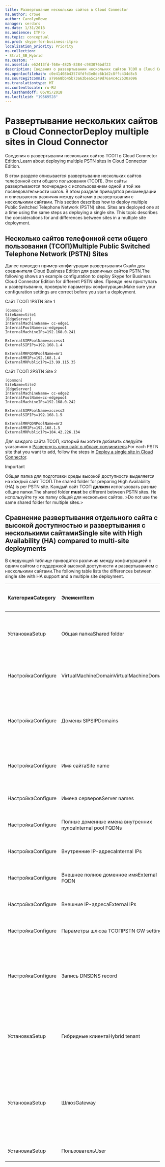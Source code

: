 ```yaml
---
title: Развертывание нескольких сайтов в Cloud Connector
ms.author: crowe
author: CarolynRowe
manager: serdars
ms.date: 1/31/2018
ms.audience: ITPro
ms.topic: conceptual
ms.prod: skype-for-business-itpro
localization_priority: Priority
ms.collection:
- Strat_SB_Hybrid
ms.custom: ''
ms.assetid: e62413fd-f68e-4825-8384-c983076bdf23
description: Сведения о развертывании нескольких сайтов ТСОП в Cloud Connector Edition.
ms.openlocfilehash: c0e41408b43574fdfd3e8dc6b1d2c8ffc434d8c5
ms.sourcegitcommit: a79668bb45b73a63bea5c249d76a4c4c2530a096
ms.translationtype: MT
ms.contentlocale: ru-RU
ms.lasthandoff: 06/05/2018
ms.locfileid: "19569528"
---
```

# <a name="deploy-multiple-sites-in-cloud-connector"></a><span data-ttu-id="51be3-103">Развертывание нескольких сайтов в Cloud Connector</span><span class="sxs-lookup"><span data-stu-id="51be3-103">Deploy multiple sites in Cloud Connector</span></span>
 
<span data-ttu-id="51be3-104">Сведения о развертывании нескольких сайтов ТСОП в Cloud Connector Edition.</span><span class="sxs-lookup"><span data-stu-id="51be3-104">Learn about deploying multiple PSTN sites in Cloud Connector Edition.</span></span>
  
<span data-ttu-id="51be3-p101">В этом разделе описывается развертывание нескольких сайтов телефонной сети общего пользования (ТСОП). Эти сайты развертываются поочередно с использованием одной и той же последовательности шагов. В этом разделе приводятся рекомендации и описываются различия между сайтами в развертывании с несколькими сайтами. </span><span class="sxs-lookup"><span data-stu-id="51be3-p101">This section describes how to deploy multiple Public Switched Telephone Network (PSTN) sites. Sites are deployed one at a time using the same steps as deploying a single site. This topic describes the considerations for and differences between sites in a multiple site deployment.</span></span> 
  
## <a name="multiple-public-switched-telephone-network-pstn-sites"></a><span data-ttu-id="51be3-108">Несколько сайтов телефонной сети общего пользования (ТСОП)</span><span class="sxs-lookup"><span data-stu-id="51be3-108">Multiple Public Switched Telephone Network (PSTN) Sites</span></span>

<span data-ttu-id="51be3-109">Далее приведен пример конфигурации развертывания Скайп для соединителя Cloud Business Edition для различных сайтов PSTN.</span><span class="sxs-lookup"><span data-stu-id="51be3-109">The following shows an example configuration to deploy Skype for Business Cloud Connector Edition for different PSTN sites.</span></span> <span data-ttu-id="51be3-110">Прежде чем приступать к развертыванию, проверьте параметры конфигурации.</span><span class="sxs-lookup"><span data-stu-id="51be3-110">Make sure your configuration settings are correct before you start a deployment.</span></span>
  
<span data-ttu-id="51be3-111">Сайт ТСОП 1</span><span class="sxs-lookup"><span data-stu-id="51be3-111">PSTN Site 1</span></span>
  
```
[Common]
SiteName=Site1
[EdgeServer]
InternalMachineName= cc-edge1
InternalPoolName=cc-edgepool
InternalMachineIPs=192.168.0.241

ExternalSIPPoolName=access1
ExternalSIPIPs=192.168.1.4

ExternalMRFQDNPoolName=mr1
ExternalMRIPs=192.168.1.4
ExternalMRPublicIPs=23.99.115.35
```

<span data-ttu-id="51be3-112">Сайт ТСОП 2</span><span class="sxs-lookup"><span data-stu-id="51be3-112">PSTN Site 2</span></span>
  
```
[Common]
SiteName=Site2
[EdgeServer]
InternalMachineName= cc-edge2
InternalPoolName=cc-edgepool
InternalMachineIPs=192.168.0.242

ExternalSIPPoolName=access2
ExternalSIPIPs=192.168.1.5

ExternalMRFQDNPoolName=mr2
ExternalMRIPs=192.168.1.5
ExternalMRPublicIPs=104.42.226.134
```

<span data-ttu-id="51be3-113">Для каждого сайта ТСОП, который вы хотите добавить следуйте указаниям в [Развернуть один сайт в облаке соединителя](deploy-a-single-site-in-cloud-connector.md).</span><span class="sxs-lookup"><span data-stu-id="51be3-113">For each PSTN site that you want to add, follow the steps in [Deploy a single site in Cloud Connector](deploy-a-single-site-in-cloud-connector.md).</span></span>
  
> [!IMPORTANT]
> <span data-ttu-id="51be3-114">Общая папка для подготовки среды высокой доступности выделяется на каждый сайт ТСОП.</span><span class="sxs-lookup"><span data-stu-id="51be3-114">The shared folder for preparing High Availability (HA) is per PSTN site.</span></span> <span data-ttu-id="51be3-115">Каждый сайт ТСОП **должен** использовать разные общие папки.</span><span class="sxs-lookup"><span data-stu-id="51be3-115">The shared folder **must** be different between PSTN sites.</span></span> <span data-ttu-id="51be3-116">Не используйте ту же папку общей для нескольких сайтов. ></span><span class="sxs-lookup"><span data-stu-id="51be3-116">Do not use the same shared folder for multiple sites.></span></span> 
  
## <a name="single-site-with-high-availability-ha-compared-to-multi-site-deployments"></a><span data-ttu-id="51be3-117">Сравнение развертывания отдельного сайта с высокой доступностью и развертывания с несколькими сайтами</span><span class="sxs-lookup"><span data-stu-id="51be3-117">Single site with High Availability (HA) compared to multi-site deployments</span></span>
<span data-ttu-id="51be3-118"><a name="BKMK_SingleSitecomparedtomulti-site"> </a></span><span class="sxs-lookup"><span data-stu-id="51be3-118"></span></span>

<span data-ttu-id="51be3-119">В следующей таблице приводятся различия между конфигурацией с одним сайтом с поддержкой высокой доступности и развертыванием с несколькими сайтами.</span><span class="sxs-lookup"><span data-stu-id="51be3-119">The following table lists the differences between single site with HA support and a multiple site deployment.</span></span>
  
|<span data-ttu-id="51be3-120">**Категория**</span><span class="sxs-lookup"><span data-stu-id="51be3-120">**Category**</span></span>|<span data-ttu-id="51be3-121">**Элемент**</span><span class="sxs-lookup"><span data-stu-id="51be3-121">**Item**</span></span>|<span data-ttu-id="51be3-122">**Одним сайтом с высокой ДОСТУПНОСТИ**</span><span class="sxs-lookup"><span data-stu-id="51be3-122">**Single-Site with HA**</span></span>|<span data-ttu-id="51be3-123">**Нескольких сайтах**</span><span class="sxs-lookup"><span data-stu-id="51be3-123">**Multi-Site**</span></span>|
|:-----|:-----|:-----|:-----|
|<span data-ttu-id="51be3-124">Установка</span><span class="sxs-lookup"><span data-stu-id="51be3-124">Setup</span></span>  <br/> |<span data-ttu-id="51be3-125">Общая папка</span><span class="sxs-lookup"><span data-stu-id="51be3-125">Shared folder</span></span>  <br/> |<span data-ttu-id="51be3-126">Требует **же** общую папку для устройств</span><span class="sxs-lookup"><span data-stu-id="51be3-126">Requires the **same** shared folder across appliances</span></span> <br/> |<span data-ttu-id="51be3-127">Требуются **разные** общие папки для каждого устройства</span><span class="sxs-lookup"><span data-stu-id="51be3-127">Requires a **different** shared folder across appliances</span></span> <br/> |
|<span data-ttu-id="51be3-128">Настройка</span><span class="sxs-lookup"><span data-stu-id="51be3-128">Configure</span></span>  <br/> |<span data-ttu-id="51be3-129">VirtualMachineDomain</span><span class="sxs-lookup"><span data-stu-id="51be3-129">VirtualMachineDomain</span></span>  <br/> |<span data-ttu-id="51be3-130">Требуется **один** домен для всех устройств</span><span class="sxs-lookup"><span data-stu-id="51be3-130">Requires the **same** domain across appliances</span></span> <br/> |<span data-ttu-id="51be3-131">Требуется **один** домен для разных сайтов ТСОП</span><span class="sxs-lookup"><span data-stu-id="51be3-131">Requires the **same** domain across PSTN sites</span></span> <br/> |
|<span data-ttu-id="51be3-132">Настройка</span><span class="sxs-lookup"><span data-stu-id="51be3-132">Configure</span></span>  <br/> |<span data-ttu-id="51be3-133">Домены SIP</span><span class="sxs-lookup"><span data-stu-id="51be3-133">SIPDomains</span></span>  <br/> |<span data-ttu-id="51be3-134">Доменные имена и порядок должны быть **же** между устройствами</span><span class="sxs-lookup"><span data-stu-id="51be3-134">Domain names and order should be the **same** across appliances</span></span> <br/> |<span data-ttu-id="51be3-135">Доменные имена и порядок должны быть **же** между сайтами ТСОП</span><span class="sxs-lookup"><span data-stu-id="51be3-135">Domain names and order should be the **same** across PSTN sites</span></span> <br/> |
|<span data-ttu-id="51be3-136">Настройка</span><span class="sxs-lookup"><span data-stu-id="51be3-136">Configure</span></span>  <br/> |<span data-ttu-id="51be3-137">Имя сайта</span><span class="sxs-lookup"><span data-stu-id="51be3-137">Site name</span></span>  <br/> |<span data-ttu-id="51be3-138">**Одно** имя сайта для всех устройств</span><span class="sxs-lookup"><span data-stu-id="51be3-138">**Same** Site Name across appliances</span></span> <br/> |<span data-ttu-id="51be3-139">**Разные** имена сайтов для разных сайтов ТСОП</span><span class="sxs-lookup"><span data-stu-id="51be3-139">**Different** Site Name across PSTN sites</span></span> <br/> |
|<span data-ttu-id="51be3-140">Настройка</span><span class="sxs-lookup"><span data-stu-id="51be3-140">Configure</span></span>  <br/> |<span data-ttu-id="51be3-141">Имена серверов</span><span class="sxs-lookup"><span data-stu-id="51be3-141">Server names</span></span>  <br/> |<span data-ttu-id="51be3-142">**Разные** для всех устройств</span><span class="sxs-lookup"><span data-stu-id="51be3-142">**Different** across appliances</span></span> <br/> |<span data-ttu-id="51be3-143">**Разные** для разных сайтов ТСОП</span><span class="sxs-lookup"><span data-stu-id="51be3-143">**Different** across PSTN sites</span></span> <br/> |
|<span data-ttu-id="51be3-144">Настройка</span><span class="sxs-lookup"><span data-stu-id="51be3-144">Configure</span></span>  <br/> |<span data-ttu-id="51be3-145">Полные доменные имена внутренних пулов</span><span class="sxs-lookup"><span data-stu-id="51be3-145">Internal pool FQDNs</span></span>  <br/> |<span data-ttu-id="51be3-146">**Одинаковые** для всех устройств</span><span class="sxs-lookup"><span data-stu-id="51be3-146">**Same** across appliances</span></span> <br/> |<span data-ttu-id="51be3-147">**Одинаковое** для разных сайтов ТСОП</span><span class="sxs-lookup"><span data-stu-id="51be3-147">**Same** across PSTN sites</span></span> <br/> |
|<span data-ttu-id="51be3-148">Настройка</span><span class="sxs-lookup"><span data-stu-id="51be3-148">Configure</span></span>  <br/> |<span data-ttu-id="51be3-149">Внутренние IP-адреса</span><span class="sxs-lookup"><span data-stu-id="51be3-149">Internal IPs</span></span>  <br/> |<span data-ttu-id="51be3-150">**Разные** для всех устройств</span><span class="sxs-lookup"><span data-stu-id="51be3-150">**Different** across appliances</span></span> <br/> |<span data-ttu-id="51be3-151">**Разные** для разных сайтов ТСОП</span><span class="sxs-lookup"><span data-stu-id="51be3-151">**Different** across PSTN sites</span></span> <br/> |
|<span data-ttu-id="51be3-152">Настройка</span><span class="sxs-lookup"><span data-stu-id="51be3-152">Configure</span></span>  <br/> |<span data-ttu-id="51be3-153">Внешнее полное доменное имя</span><span class="sxs-lookup"><span data-stu-id="51be3-153">External FQDN</span></span>  <br/> |<span data-ttu-id="51be3-154">**Одинаковые** для всех устройств</span><span class="sxs-lookup"><span data-stu-id="51be3-154">**Same** across appliances</span></span> <br/> |<span data-ttu-id="51be3-155">**Разные** для разных сайтов ТСОП</span><span class="sxs-lookup"><span data-stu-id="51be3-155">**Different** across PSTN sites</span></span> <br/> |
|<span data-ttu-id="51be3-156">Настройка</span><span class="sxs-lookup"><span data-stu-id="51be3-156">Configure</span></span>  <br/> |<span data-ttu-id="51be3-157">Внешние IP-адреса</span><span class="sxs-lookup"><span data-stu-id="51be3-157">External IPs</span></span>  <br/> |<span data-ttu-id="51be3-158">**Разные** для всех устройств</span><span class="sxs-lookup"><span data-stu-id="51be3-158">**Different** across appliances</span></span> <br/> |<span data-ttu-id="51be3-159">**Разные** для разных сайтов ТСОП</span><span class="sxs-lookup"><span data-stu-id="51be3-159">**Different** across PSTN sites</span></span> <br/> |
|<span data-ttu-id="51be3-160">Настройка</span><span class="sxs-lookup"><span data-stu-id="51be3-160">Configure</span></span>  <br/> |<span data-ttu-id="51be3-161">Параметры шлюза ТСОП</span><span class="sxs-lookup"><span data-stu-id="51be3-161">PSTN GW settings</span></span>  <br/> |<span data-ttu-id="51be3-162">**Одинаковые** для всех устройств</span><span class="sxs-lookup"><span data-stu-id="51be3-162">**Same** across appliances</span></span> <br/> |<span data-ttu-id="51be3-163">**Разные** для разных сайтов ТСОП</span><span class="sxs-lookup"><span data-stu-id="51be3-163">**Different** across PSTN sites</span></span> <br/> |
|<span data-ttu-id="51be3-164">Настройка</span><span class="sxs-lookup"><span data-stu-id="51be3-164">Configure</span></span>  <br/> |<span data-ttu-id="51be3-165">Запись DNS</span><span class="sxs-lookup"><span data-stu-id="51be3-165">DNS record</span></span>  <br/> |<span data-ttu-id="51be3-166">Добавление записей с **одной** внешние полные доменные имена доступа и **различных** IP-адресов</span><span class="sxs-lookup"><span data-stu-id="51be3-166">Add records with the **same** External Access FQDNs and **different** IP addresses</span></span> <br/> |<span data-ttu-id="51be3-167">Добавьте записи с **разными** полными доменными именами внешнего доступа и **разными** IP-адресами.</span><span class="sxs-lookup"><span data-stu-id="51be3-167">Add records with **different** External Access FQDNs and **different** IP addresses</span></span> <br/> |
|<span data-ttu-id="51be3-168">Установка</span><span class="sxs-lookup"><span data-stu-id="51be3-168">Setup</span></span>  <br/> |<span data-ttu-id="51be3-169">Гибридные клиента</span><span class="sxs-lookup"><span data-stu-id="51be3-169">Hybrid tenant</span></span>  <br/> |<span data-ttu-id="51be3-170">Задайте параметр HybridPSTNSite</span><span class="sxs-lookup"><span data-stu-id="51be3-170">Set HybridPSTNSite</span></span>  <br/> <span data-ttu-id="51be3-171">Задайте параметр PeerDestination для выполнения отката</span><span class="sxs-lookup"><span data-stu-id="51be3-171">Set PeerDestination for fallback</span></span>  <br/> |<span data-ttu-id="51be3-172">Задайте параметр HybridPSTNSite</span><span class="sxs-lookup"><span data-stu-id="51be3-172">Set HybridPSTNSite</span></span>  <br/> <span data-ttu-id="51be3-173">Задайте параметр PeerDestination для выполнения отката</span><span class="sxs-lookup"><span data-stu-id="51be3-173">Set PeerDestination for fallback</span></span>  <br/> |
|<span data-ttu-id="51be3-174">Установка</span><span class="sxs-lookup"><span data-stu-id="51be3-174">Setup</span></span>  <br/> |<span data-ttu-id="51be3-175">Шлюз</span><span class="sxs-lookup"><span data-stu-id="51be3-175">Gateway</span></span>  <br/> |<span data-ttu-id="51be3-176">Сопоставление шлюзов сервера-посредника **M:N** на этом сайте</span><span class="sxs-lookup"><span data-stu-id="51be3-176">MS GW **M:N** mapping in this site</span></span> <br/> |<span data-ttu-id="51be3-177">Шлюзы ТСОП на каждом сайте ТСОП должны подключаться только к серверам-посредникам на том же сайте</span><span class="sxs-lookup"><span data-stu-id="51be3-177">PSTN gateway(s) in each PSTN site should only connect to the Mediation Server(s) in the same site</span></span>  <br/> |
|<span data-ttu-id="51be3-178">Установка</span><span class="sxs-lookup"><span data-stu-id="51be3-178">Setup</span></span>  <br/> |<span data-ttu-id="51be3-179">Пользователь</span><span class="sxs-lookup"><span data-stu-id="51be3-179">User</span></span>  <br/> |<span data-ttu-id="51be3-180">Настройте параметр UserPSTNSettings</span><span class="sxs-lookup"><span data-stu-id="51be3-180">Set UserPSTNSettings</span></span>  <br/> |<span data-ttu-id="51be3-181">Настройте параметр UserPSTNSettings</span><span class="sxs-lookup"><span data-stu-id="51be3-181">Set UserPSTNSettings</span></span>  <br/> |
   

